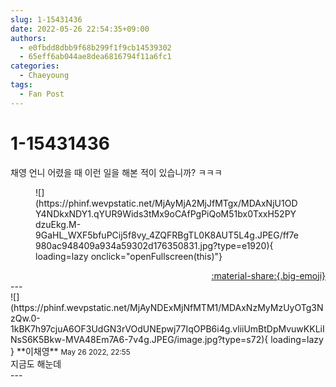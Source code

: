 ```yaml
---
slug: 1-15431436
date: 2022-05-26 22:54:35+09:00
authors:
  - e0fbdd8dbb9f68b299f1f9cb14539302
  - 65eff6ab044ae8dea6816794f11a6fc1
categories:
  - Chaeyoung
tags:
  - Fan Post
---
```


# 1-15431436

<div class="post-container" markdown="1">
<div class="content-container md-sidebar__scrollwrap" markdown="1">

채영 언니 어렸을 때 이런 일을 해본 적이 있습니까? ㅋㅋㅋ
<figure markdown="1">
![](https://phinf.wevpstatic.net/MjAyMjA2MjJfMTgx/MDAxNjU1ODY4NDkxNDY1.qYUR9Wids3tMx9oCAfPgPiQoM51bx0TxxH52PYdzuEkg.M-9GaHL_WXF5bfuPCij5f8vy_4ZQFRBgTL0K8AUT5L4g.JPEG/ff7e980ac948409a934a59302d176350831.jpg?type=e1920){ loading=lazy onclick="openFullscreen(this)"}
</figure>


</div>
</div>

<div style="text-align: right;" markdown="1">
<a href="https://weverse.io/fromis9/fanpost/1-15431436" style="text-align: right;">:material-share:{.big-emoji}</a>
</div>
---

<div class="comments-container md-sidebar__scrollwrap" markdown="1">
<div class="comment" markdown="1">
<div class='id-container' markdown="1">
![](https://phinf.wevpstatic.net/MjAyNDExMjNfMTM1/MDAxNzMyMzUyOTg3NzQw.0-1kBK7h97cjuA6OF3UdGN3rVOdUNEpwj77IqOPB6i4g.vliiUmBtDpMvuwKKLiINsS6K5Bkw-MVA48Em7A6-7v4g.JPEG/image.jpg?type=s72){ loading=lazy }
**<span class="artist">이채영</span>** <small>May 26 2022, 22:55</small><br>
</div>
<div class='comment-body' markdown="1">
지금도 해눈데
</div>
</div>
</div>
---
